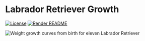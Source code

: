 
<!-- README.md is generated from README.Rmd. Please edit that file -->

# Labrador Retriever Growth

<!-- badges: start -->

[![License](https://img.shields.io/github/license/mcanouil/labrador-retriever-growth)](LICENSE)
[![Render
README](https://github.com/mcanouil/labrador-retriever-growth/actions/workflows/render-readme.yaml/badge.svg)](https://github.com/mcanouil/labrador-retriever-growth/actions/workflows/render-readme.yaml)
<!-- badges: end -->

![Weight growth curves from birth for eleven Labrador
Retriever](media/growth.svg)
